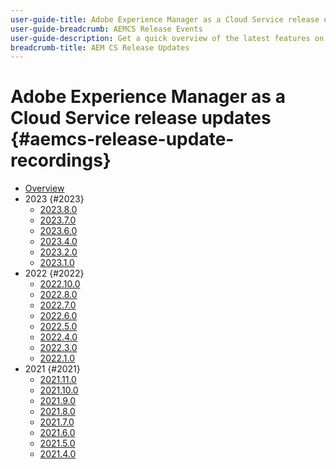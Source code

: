 ```yaml
---
user-guide-title: Adobe Experience Manager as a Cloud Service release overview
user-guide-breadcrumb: AEMCS Release Events
user-guide-description: Get a quick overview of the latest features on Adobe Experience Manager as a Cloud Service
breadcrumb-title: AEM CS Release Updates
---
```


# Adobe Experience Manager as a Cloud Service release updates {#aemcs-release-update-recordings}

+ [Overview](overview.md)
+ 2023 {#2023}
  + [2023.8.0](2023/2023-8-0.md)
  + [2023.7.0](2023/2023-7-0.md)
  + [2023.6.0](2023/2023-6-0.md)
  + [2023.4.0](2023/2023-4-0.md)
  + [2023.2.0](2023/2023-2-0.md)
  + [2023.1.0](2023/2023-1-0.md)
+ 2022 {#2022}
  + [2022.10.0](2022/2022-10-0.md)
  + [2022.8.0](2022/2022-8-0.md)
  + [2022.7.0](2022/2022-7-0.md)
  + [2022.6.0](2022/2022-6-0.md)
  + [2022.5.0](2022/2022-5-0.md)
  + [2022.4.0](2022/2022-4-0.md)
  + [2022.3.0](2022/2022-3-0.md)
  + [2022.1.0](2022/2022-1-0.md)
+ 2021 {#2021}
  + [2021.11.0](2021/2021-11-0.md)
  + [2021.10.0](2021/2021-10-0.md)
  + [2021.9.0](2021/2021-9-0.md)
  + [2021.8.0](2021/2021-8-0.md)
  + [2021.7.0](2021/2021-7-0.md)
  + [2021.6.0](2021/2021-6-0.md)
  + [2021.5.0](2021/2021-5-0.md)
  + [2021.4.0](2021/2021-4-0.md)
